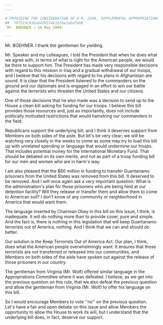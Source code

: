 ```yaml
---
---

# PROVIDING FOR CONSIDERATION OF H.R. 2346, SUPPLEMENTAL APPROPRIATIONS  ACT, 2009
## `76f513c938a642b574e1b5be1a6ef6b8`
`Mr. BOEHNER — 14 May 2009`

---
```



Mr. BOEHNER. I thank the gentleman for yielding.

Mr. Speaker and my colleagues, I told the President that when he does 
what we agree with, in terms of what is right for the American people, 
we would be there to support him. The President has made very 
responsible decisions with regard to this mission in Iraq and a gradual 
withdrawal of our troops, and I believe that his decisions with regard 
to his plans in Afghanistan are sound. It is clear that the President 
listened to the commanders on the ground and our diplomats and is 
engaged in an effort to win our battle against the terrorists who 
threaten the United States and our citizens.

One of those decisions that he also made was a decision to send up to 
the House a clean bill asking for funding for our troops. I believe 
this bill provides those resources and, just as importantly, does not 
include politically motivated restrictions that would hamstring our 
commanders in the field.

Republicans support the underlying bill, and I think it deserves 
support from Members on both sides of the aisle. But let's be very 
clear; we will be watching very closely in the weeks to come as some 
may try to load this bill up with unrelated spending or language that 
would undermine our troops. That includes potential money for the 
International Monetary Fund. That should be debated on its own merits, 
and not as part of a troop funding bill for our men and women who are 
in harm's way.

I am also pleased that the $80 million in funding to transfer 
Guantanamo prisoners from the United States was removed from this bill. 
It deserved to be removed. And I will once again ask a very important 
question: What is the administration's plan for those prisoners who are 
being held at our detention facility? Will they release or transfer 
them and allow them to come to American soil? I don't know of any 
community or neighborhood in America that would want them.

The language inserted by Chairman Obey in this bill on this issue, I 
think, is inadequate. It will do nothing more than to provide cover, 
pure and simple. And the fact is, there is nothing in this legislation 
that will keep Guantanamo terrorists out of America, nothing. And I 
think that we can and should do better.

Our solution is the Keep Terrorists Out of America Act. Our plan, I 
think, does what the American people overwhelmingly want. It ensures 
that those terrorists are not transferred or released into our 
communities, and Members on both sides of the aisle have spoken out 
against the release of those prisoners in our country.

The gentleman from Virginia (Mr. Wolf) offered similar language in 
the Appropriations Committee where it was defeated. I believe, as we 
get into the previous question on this rule, that we also defeat the 
previous question and allow the gentleman from Virginia (Mr. Wolf) to 
offer his language on this bill.

So I would encourage Members to vote ''no'' on the previous question. 
Let's have a fair and open debate on this issue and allow Members the 
opportunity to allow the House to work its will, but I understand that 
the underlying bill does, in fact, deserve our support.